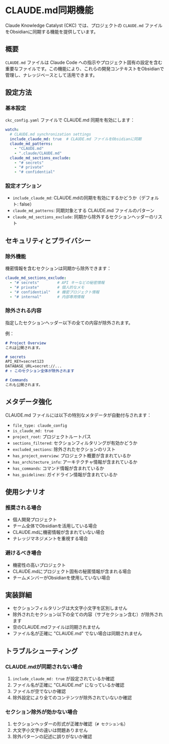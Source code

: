 # CLAUDE.md同期機能

Claude Knowledge Catalyst (CKC) では、プロジェクトの `CLAUDE.md` ファイルをObsidianに同期する機能を提供しています。

## 概要

`CLAUDE.md` ファイルは Claude Code への指示やプロジェクト固有の設定を含む重要なファイルです。この機能により、これらの開発コンテキストをObsidianで管理し、ナレッジベースとして活用できます。

## 設定方法

### 基本設定

`ckc_config.yaml` ファイルで CLAUDE.md 同期を有効にします：

```yaml
watch:
  # CLAUDE.md synchronization settings
  include_claude_md: true  # CLAUDE.md ファイルをObsidianに同期
  claude_md_patterns:
    - "CLAUDE.md"
    - ".claude/CLAUDE.md"
  claude_md_sections_exclude:
    - "# secrets"
    - "# private" 
    - "# confidential"
```

### 設定オプション

- `include_claude_md`: CLAUDE.mdの同期を有効にするかどうか（デフォルト: false）
- `claude_md_patterns`: 同期対象とする CLAUDE.md ファイルのパターン
- `claude_md_sections_exclude`: 同期から除外するセクションヘッダーのリスト

## セキュリティとプライバシー

### 除外機能

機密情報を含むセクションは同期から除外できます：

```yaml
claude_md_sections_exclude:
  - "# secrets"        # API キーなどの秘密情報
  - "# private"        # 個人的なメモ
  - "# confidential"   # 機密プロジェクト情報
  - "# internal"       # 内部専用情報
```

### 除外される内容

指定したセクションヘッダー以下の全ての内容が除外されます。

例：
```markdown
# Project Overview
これは公開されます。

# secrets
API_KEY=secret123
DATABASE_URL=secret://...
# ↑ このセクション全体が除外されます

# Commands  
これも公開されます。
```

## メタデータ強化

CLAUDE.md ファイルには以下の特別なメタデータが自動付与されます：

- `file_type: claude_config`
- `is_claude_md: true`
- `project_root`: プロジェクトルートパス
- `sections_filtered`: セクションフィルタリングが有効かどうか
- `excluded_sections`: 除外されたセクションのリスト
- `has_project_overview`: プロジェクト概要が含まれているか
- `has_architecture_info`: アーキテクチャ情報が含まれているか
- `has_commands`: コマンド情報が含まれているか
- `has_guidelines`: ガイドライン情報が含まれているか

## 使用シナリオ

### 推奨される場合

- 個人開発プロジェクト
- チーム全体でObsidianを活用している場合
- CLAUDE.mdに機密情報が含まれていない場合
- ナレッジマネジメントを重視する場合

### 避けるべき場合

- 機密性の高いプロジェクト
- CLAUDE.mdにプロジェクト固有の秘匿情報が含まれる場合
- チームメンバーがObsidianを使用していない場合

## 実装詳細

- セクションフィルタリングは大文字小文字を区別しません
- 除外されたセクション以下の全ての内容（サブセクション含む）が除外されます
- 空のCLAUDE.mdファイルは同期されません
- ファイル名が正確に "CLAUDE.md" でない場合は同期されません

## トラブルシューティング

### CLAUDE.mdが同期されない場合

1. `include_claude_md: true` が設定されているか確認
2. ファイル名が正確に "CLAUDE.md" になっているか確認
3. ファイルが空でないか確認
4. 除外設定により全てのコンテンツが除外されていないか確認

### セクション除外が効かない場合

1. セクションヘッダーの形式が正確か確認（`# セクション名`）
2. 大文字小文字の違いは問題ありません
3. 除外パターンの記述に誤りがないか確認